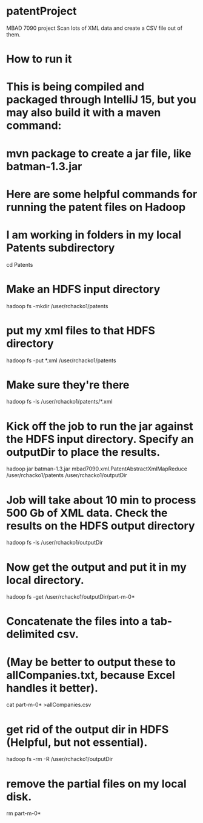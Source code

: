 # patentProject
MBAD 7090 project
Scan lots of XML data and create a CSV file out of them.

#
# How to run it
# This is being compiled and packaged through IntelliJ 15, but you may also build it with a maven command:
#   mvn package to create a jar file, like batman-1.3.jar
# Here are some helpful commands for running the patent files on Hadoop
# I am working in folders in my local Patents subdirectory
cd Patents
# Make an HDFS input directory
hadoop fs -mkdir /user/rchacko1/patents
# put my xml files to that HDFS directory
hadoop fs -put *.xml /user/rchacko1/patents
# Make sure they're there
hadoop fs -ls /user/rchacko1/patents/*.xml
# Kick off the job to run the jar against the HDFS input directory. Specify an outputDir to place the results.
hadoop jar batman-1.3.jar mbad7090.xml.PatentAbstractXmlMapReduce /user/rchacko1/patents /user/rchacko1/outputDir
# Job will take about 10 min to process 500 Gb of XML data. Check the results on the HDFS output directory
hadoop fs -ls /user/rchacko1/outputDir
# Now get the output and put it in my local directory.
hadoop fs -get /user/rchacko1/outputDir/part-m-0*
# Concatenate the files into a tab-delimited csv.
# (May be better to output these to allCompanies.txt, because Excel handles it better).
cat part-m-0* >allCompanies.csv
# get rid of the output dir in HDFS (Helpful, but not essential).
hadoop fs -rm -R /user/rchacko1/outputDir
# remove the partial files on my local disk.
rm part-m-0*


